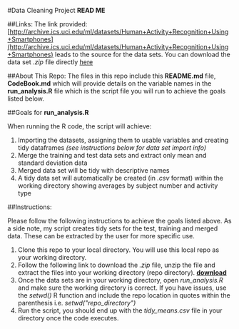 #Data Cleaning Project **READ ME**

##Links:
The link provided: [http://archive.ics.uci.edu/ml/datasets/Human+Activity+Recognition+Using+Smartphones](http://archive.ics.uci.edu/ml/datasets/Human+Activity+Recognition+Using+Smartphones) leads to the source for the data sets. 
You can download the data set *.zip* file directly [here](https://d396qusza40orc.cloudfront.net/getdata%2Fprojectfiles%2FUCI%20HAR%20Dataset.zip)

##About This Repo:
The files in this repo include this **README.md** file, **CodeBook.md** which will provide details on the variable names in the **run_analysis.R** file which is the script file you will run to achieve the goals listed below.

##Goals for **run_analysis.R**

When running the R code, the script will achieve:

1. Importing the datasets, assigning them to usable variables and creating tidy dataframes *(see instructions below for data set import info)*
2. Merge the training and test data sets and extract only mean and standard deviation data
3. Merged data set will be tidy with descriptive names
4. A tidy data set will automatically be created (in *.csv* format) within the working directory showing averages by subject number and activity type  

##Instructions:

Please follow the following instructions to achieve the goals listed above. As a side note, my script creates tidy sets for the test, training and merged data. These can be extracted by the user for more specific use.

1. Clone this repo to your local directory. You will use this local repo as your working directory. 
2. Follow the following link to download the *.zip* file, unzip the file and extract the files into your working directory (repo directory). [**download**](https://d396qusza40orc.cloudfront.net/getdata%2Fprojectfiles%2FUCI%20HAR%20Dataset.zip)
3. Once the data sets are in your working directory, open *run_analysis.R* and make sure the working directory is correct. If you have issues, use the *setwd()* R function and include the repo location in quotes within the parenthesis i.e. *setwd("repo_directory")*
4. Run the script, you should end up with the *tidy_means.csv* file in your directory once the code executes.

